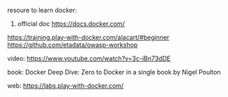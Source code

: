 
resoure to learn docker:
1. official doc
https://docs.docker.com/

https://training.play-with-docker.com/alacart/#beginner
https://github.com/etadata/owasp-workshop

video:
https://www.youtube.com/watch?v=3c-iBn73dDE

book:
Docker Deep Dive: Zero to Docker in a single book by Nigel Poulton

web:
https://labs.play-with-docker.com/
